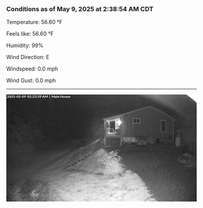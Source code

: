 ### Conditions as of May 9, 2025 at 2:38:54 AM CDT 

Temperature: 56.60 &deg;F

Feels like: 56.60 &deg;F

Humidity: 99%

Wind Direction: E

Windspeed: 0.0 mph

Wind Gust: 0.0 mph

---

<img src="./images/latest.jpeg"/>

